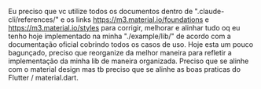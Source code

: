 Eu preciso que vc utilize todos os documentos dentro de ".claude-cli/references/" e os links https://m3.material.io/foundations e https://m3.material.io/styles para corrigir, melhorar e alinhar tudo oq eu tenho hoje implementado na minha "./example/lib/" de acordo com a documentação oficial cobrindo todos os casos de uso. Hoje esta um pouco bagunçado, preciso que reorganize da melhor maneira para refletir a implementação da minha lib de maneira organizada. Preciso que se alinhe com o material design mas tb preciso que se alinhe as boas praticas do Flutter / material.dart.

